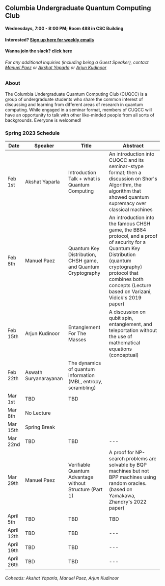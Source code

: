 ## Columbia Undergraduate Quantum Computing Club

#### Wednesdays, 7:00 - 8:00 PM; Room 488 in CSC Building
#### Interested? [Sign up here for weekly emails](https://forms.gle/4gtSTQWYxzb5cjic7)
#### Wanna join the slack? [click here](https://join.slack.com/t/cuquantumcomputing/shared_invite/zt-1ntc93lxv-F1FaA_USKL_EX7OQ2H8wLw)
###### For any additional inquiries (including being a Guest Speaker), contact [Manuel Paez](mailto:manuel.paez@columbia.edu?subject=%5BCUQCC%5D) or [Akshat Yaparla](mailto:ay2544@columbia.edu?subject=%5BCUQCC%5D) or [Arjun Kudinoor](mailto:ask2262@columbia.edu?subject=$5BCUQCC%SD)

### About
The Columbia Undergraduate Quantum Computing Club (CUQCC) is a group of undergraduate students who share the common interest of discussing and learning from different areas of research in quantum computing. While engaged in a seminar format, members of CUQCC will have an opportunity to talk with other like-minded people from all sorts of backgrounds. Everyone is welcomed! 

### Spring 2023 Schedule 

| Date | Speaker | Title | Abstract | 
| ------------ | ------------ | ------------ | ------------ | 
| Feb 1st | Akshat Yaparla | Introduction Talk + what is Quantum Computing | An introduction into CUQCC and its seminar-stype format; then a discussion on Shor's Algorithm, the algorithm that showed quantum supremacy over classical machines | 
| Feb 8th | Manuel Paez | Quantum Key Distribution, CHSH game, and Quantum Cryptography | An introduction into the famous CHSH game, the BB84 protocol, and a proof of security for a Quantum Key Distribution (quantum cryptography) protocol that combines both concepts (Lecture based on Varizani, Vidick's 2019 paper) | 
| Feb 15th | Arjun Kudinoor | Entanglement For The Masses | A discussion on qubit spin, entanglement, and teleportation without the use of mathematical equations (conceptual) | 
| Feb 22th | Aswath Suryanarayanan | The dynamics of quantum information (MBL, entropy, scrambling) | | 
| Mar 1st | TBD | TBD |  | 
| Mar 8th | No Lecture | | |
| Mar 15th | Spring Break | | |
| Mar 22nd | TBD | TBD | --- | 
| Mar 29th | Manuel Paez | Verifiable Quantum Advantage without Structure (Part 1) | A proof for NP-search problems are solvable by BQP machines but not BPP machines using random oracles. (based on Yamakawa, Zhandry's 2022 paper) |
| April 5th | TBD | TBD | TBD | 
| April 12th | TBD | TBD | --- | 
| April 19th | TBD | TBD | --- | 
| April 26th | TBD | TBD | --- | 

###### Coheads: Akshat Yaparla, Manuel Paez, Arjun Kudinoor
